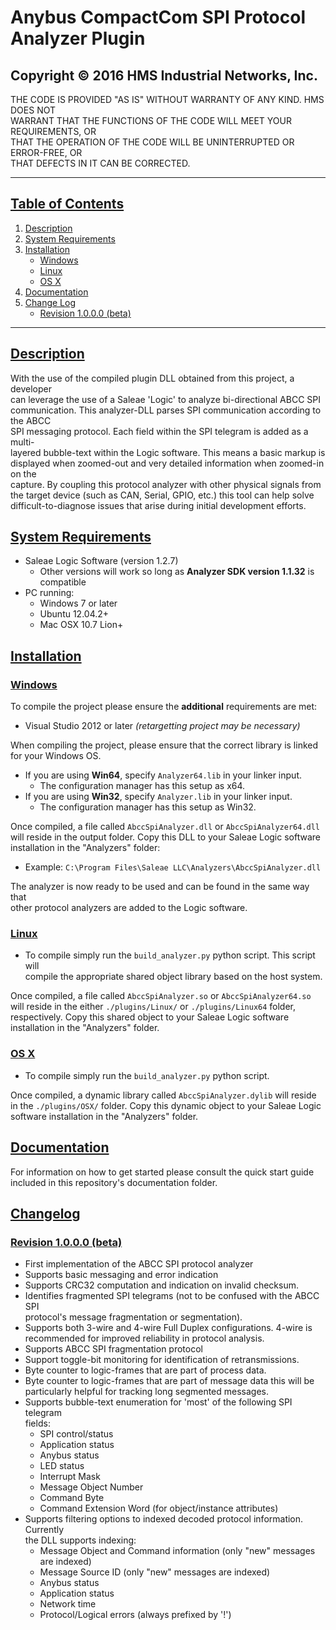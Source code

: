 # Anybus CompactCom SPI Protocol Analyzer Plugin

## Copyright &copy; 2016 HMS Industrial Networks, Inc.

THE CODE IS PROVIDED "AS IS" WITHOUT WARRANTY OF ANY KIND. HMS DOES NOT</br>
WARRANT THAT THE FUNCTIONS OF THE CODE WILL MEET YOUR REQUIREMENTS, OR</br>
THAT THE OPERATION OF THE CODE WILL BE UNINTERRUPTED OR ERROR-FREE, OR</br>
THAT DEFECTS IN IT CAN BE CORRECTED.

---

## [Table of Contents](#table-of-contents)

1. [Description](#description)
2. [System Requirements](#system-requirements)
3. [Installation](#installation)
    * [Windows](#windows)
    * [Linux](#linux)
    * [OS X](#os-x)
4. [Documentation](#documentation)
5. [Change Log](#changelog)
    * [Revision 1.0.0.0 (beta)](#revision-1000-beta)

---

## [Description](#table-of-contents)

With the use of the compiled plugin DLL obtained from this project, a developer</br>
can leverage the use of a Saleae 'Logic' to analyze bi-directional ABCC SPI</br>
communication. This analyzer-DLL parses SPI communication according to the ABCC</br>
SPI messaging protocol. Each field within the SPI telegram is added as a multi-</br>
layered bubble-text within the Logic software. This means a basic markup is</br>
displayed when zoomed-out and very detailed information when zoomed-in on the</br>
capture. By coupling this protocol analyzer with other physical signals from</br>
the target device (such as CAN, Serial, GPIO, etc.) this tool can help solve</br>
difficult-to-diagnose issues that arise during initial development efforts.

## [System Requirements](#table-of-contents)

* Saleae Logic Software (version 1.2.7)
  * Other versions will work so long as **Analyzer SDK version 1.1.32** is</br>
    compatible
* PC running:
  * Windows 7 or later
  * Ubuntu 12.04.2+
  * Mac OSX 10.7 Lion+

## [Installation](#table-of-contents)

### [Windows](#table-of-contents)

To compile the project please ensure the **additional** requirements are met:

* Visual Studio 2012 or later *(retargetting project may be necessary)*

When compiling the project, please ensure that the correct library is linked</br>
for your Windows OS.

* If you are using **Win64**, specify `Analyzer64.lib` in your linker input.
  * The configuration manager has this setup as x64.
* If you are using **Win32**, specify `Analyzer.lib` in your linker input.
  * The configuration manager has this setup as Win32.

Once compiled, a file called `AbccSpiAnalyzer.dll` or `AbccSpiAnalyzer64.dll`</br>
will reside in the output folder. Copy this DLL to your Saleae Logic software</br>
installation in the "Analyzers" folder:

* Example: `C:\Program Files\Saleae LLC\Analyzers\AbccSpiAnalyzer.dll`

The analyzer is now ready to be used and can be found in the same way that</br>
other protocol analyzers are added to the Logic software.

### [Linux](#table-of-contents)

* To compile simply run the `build_analyzer.py` python script. This script will</br>
  compile the appropriate shared object library based on the host system.

Once compiled, a file called `AbccSpiAnalyzer.so` or `AbccSpiAnalyzer64.so`</br>
will reside in the either `./plugins/Linux/` or `./plugins/Linux64` folder,</br>
respectively. Copy this shared object to your Saleae Logic software</br>
installation in the "Analyzers" folder.

### [OS X](#table-of-contents)

* To compile simply run the `build_analyzer.py` python script.

Once compiled, a dynamic library called `AbccSpiAnalyzer.dylib` will reside</br>
in the `./plugins/OSX/` folder. Copy this dynamic object to your Saleae Logic</br>
software installation in the "Analyzers" folder.

## [Documentation](#table-of-contents)

For information on how to get started please consult the quick start guide</br>
included in this repository's documentation folder.

## [Changelog](#table-of-contents)

### [Revision 1.0.0.0 (beta)](#table-of-contents)

* First implementation of the ABCC SPI protocol analyzer
* Supports basic messaging and error indication
* Supports CRC32 computation and indication on invalid checksum.
* Identifies fragmented SPI telegrams (not to be confused with the ABCC SPI</br>
  protocol's message fragmentation or segmentation).
* Supports both 3-wire and 4-wire Full Duplex configurations. 4-wire is</br>
  recommended for improved reliability in protocol analysis.
* Supports ABCC SPI fragmentation protocol
* Support toggle-bit monitoring for identification of retransmissions.
* Byte counter to logic-frames that are part of process data.
* Byte counter to logic-frames that are part of message data this will be</br>
  particularly helpful for tracking long segmented messages.
* Supports bubble-text enumeration for 'most' of the following SPI telegram</br>
  fields:
  * SPI control/status
  * Application status
  * Anybus status
  * LED status
  * Interrupt Mask
  * Message Object Number
  * Command Byte
  * Command Extension Word (for object/instance attributes)
* Supports filtering options to indexed decoded protocol information. Currently</br>
  the DLL supports indexing:
  * Message Object and Command information (only "new" messages are indexed)
  * Message Source ID (only "new" messages are indexed)
  * Anybus status
  * Application status
  * Network time
  * Protocol/Logical errors (always prefixed by '!')